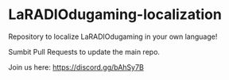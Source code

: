 # LaRADIOdugaming-localization

Repository to localize LaRADIOdugaming in your own language! 

Sumbit Pull Requests to update the main repo.

Join us here: https://discord.gg/bAhSy7B
